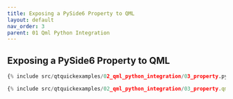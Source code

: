 ```yaml
---
title: Exposing a PySide6 Property to QML
layout: default
nav_order: 3
parent: 01 Qml Python Integration
---
```


## Exposing a PySide6 Property to QML

```python
{% include src/qtquickexamples/02_qml_python_integration/03_property.py %}
```

```qml
{% include src/qtquickexamples/02_qml_python_integration/03_property.qml %}
```